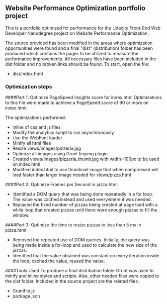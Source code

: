 ## Website Performance Optimization portfolio project

This is a portfolio optimized for performance for the Udacity Front-End Web Developer Nanodegree project on Website Performance Optimization.

The source provided has been modified in the areas where optimization opportunities were found and a final "dist" (distribution) folder has been produced which contains the pages to be utilized to measure the performance improvements. All necessary files have been included in the dist folder and no broken links should be found. To start, open the file:

* dist/index.html

### Optimization steps

####Part 1: Optimize PageSpeed Insights score for index.html
Optimizations to this file were made to achieve a PageSpeed score of 90 or more on index.html.

The optimizations performed: 

* Inline of css and js files
* Modify the analytics script to run asynchronously
* Use the WebFont loader
* Minify all html files
* Resize views/images/pizzeria.jpg
* Optimize all images using Grunt tinyimg plugin
* Created views/images/pizzeria_thumb.jpg with width=100px to be used on index.html
* Modified index.html to use thumbnail image that when compressed will load faster than larger image needed for views/pizza.html


####Part 2: Optimize Frames per Second in pizza.html
* Identified a DOM query that was being done repeatedly in a for loop. The value was cached instead and used everywhere it was needed.
* Replaced the fixed number of pizzas being created at page load with a while loop that created pizzas until there were enough pizzas to fill the window.


####Part 3: Optimize the time to resize pizzas to less than 5 ms in pizza.html
* Removed the repeated use of DOM queries. Initially, the query was being made inside a for-loop and used to calculate the new size of the pizzas.
* Identified that the value obtained was constant on every iteration inside the loop, cached the value, reused the value.


####Tools Used
To produce a final distribution folder Grunt was used to minify and inline styles and scripts. Also, other needed files were copied to the dist folder. Included in the source project are the related files:

* Gruntfile.js
* package.json
